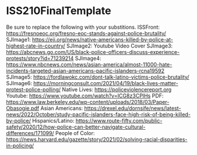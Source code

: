 # ISS210FinalTemplate
Be sure to replace the following with your substitions.
ISSFront: https://fresnoeoc.org/fresno-eoc-stands-against-police-brutality/
SJImage1: https://eji.org/news/native-americans-killed-by-police-at-highest-rate-in-country/
SJImage2: Youtube Video Cover
SJImage3: https://abcnews.go.com/US/black-police-officers-discuss-experience-protests/story?id=71239214
SJImage4: https://www.nbcnews.com/news/asian-america/almost-11000-hate-incidents-targeted-asian-americans-pacific-islanders-rcna19592
SJImage5: https://fordlawokc.com/dont-talk-latino-victims-police-brutality/
SJImage6: https://morningconsult.com/2021/04/19/black-lives-matter-protest-police-polling/
Native Lives: https://policeviolencereport.org
Youtube: https://www.youtube.com/watch?v=ICG8z3CPlHs
PDF: https://www.law.berkeley.edu/wp-content/uploads/2018/03/Paper-Obasogie.pdf
Asian Americans: https://drexel.edu/dornsife/news/latest-news/2022/October/study-pacific-islanders-face-high-risk-of-being-killed-by-police/
Hispanics/Latino: https://www.route-fifty.com/public-safety/2020/12/how-police-can-better-navigate-cultural-differences/171099/
People of Color: https://news.harvard.edu/gazette/story/2021/02/solving-racial-disparities-in-policing/
